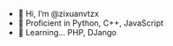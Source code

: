 - 👋 Hi, I’m @zixuanvtzx
- 👀 Proficient in Python, C++, JavaScript
- 🌱 Learning... PHP, DJango

<!---
zixuanvtzx/zixuanvtzx is a ✨ special ✨ repository because its `README.md` (this file) appears on your GitHub profile.
You can click the Preview link to take a look at your changes.
--->
